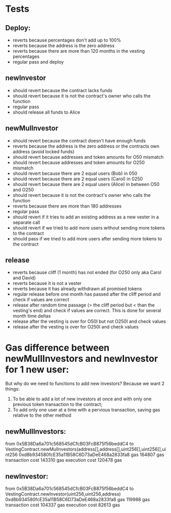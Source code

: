 # Tests

## Deploy:

- reverts because percentages don't add up to 100%
- reverts because the address is the zero address
- reverts because there are more than 120 months in the vesting percentages
- regular pass and deploy

## newInvestor

- should revert because the contract lacks funds
- should revert because it is not the contract's owner who calls the function
- regular pass
- should release all funds to Alice

## newMulInvestor

- should revert because the contract doesn't have enough funds
- reverts because the address is the zero address or the contracts own address (avoid locked funds)
- should revert because addresses and token amounts for O50 mismatch
- should revert because addresses and token amounts for O250 mismatch
- should revert because there are 2 equal users (Bob) in 050
- should revert because there are 2 equal users (Carol) in 0250
- should revert because there are 2 equal users (Alice) in between O50 and O250
- should revert because it is not the contract's owner who calls the function
- reverts because there are more than 180 addresses
- regular pass
- should revert if it tries to add an existing address as a new vester in a separate call
- should revert if we tried to add more users without sending more tokens to the contract
- should pass if we tried to add more users after sending more tokens to the contract

## release

- reverts because cliff (1 month) has not ended (for O250 only aka Carol and David)
- reverts because it is not a vester
- reverts because it has already withdrawn all promised tokens
- regular release before one month has passed after the cliff period and check if values are correct
- release after random time passage (> the cliff period but < than the vesting's end) and check if values are correct. This is done for several month time deltas
- release after the vesting is over for O50I but not O250I and check values
- release after the vesting is over for O250I and check values

# Gas difference between newMullInvestors and newInvestor for 1 new user:

But why do we need to functions to add new investors?
Because we want 2 things:

1. To be able to add a lot of new investors at once and with only one previous token transaction to the contract;
2. To add only one user at a time with a pervious transaction, saving gas relative to the other method

## newMullInvestors:

from 0x5B38Da6a701c568545dCfcB03FcB875f56beddC4
to VestingContract.newMulInvestors(address[],address[],uint256[],uint256[],uint256 0xd8b934580fcE35a11B58C6D73aDeE468a2833fa8
gas 164807 gas
transaction cost 143310 gas
execution cost 120478 gas

## newInvestor:

from 0x5B38Da6a701c568545dCfcB03FcB875f56beddC4
to VestingContract.newInvestor(uint256,uint256,address) 0xd8b934580fcE35a11B58C6D73aDeE468a2833fa8
gas 119988 gas
transaction cost 104337 gas
execution cost 82613 gas
